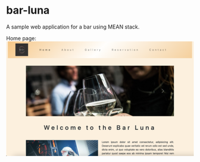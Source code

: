 # bar-luna
A sample web application for a bar using MEAN stack.

Home page:
![Home page](homepage.png "home")
